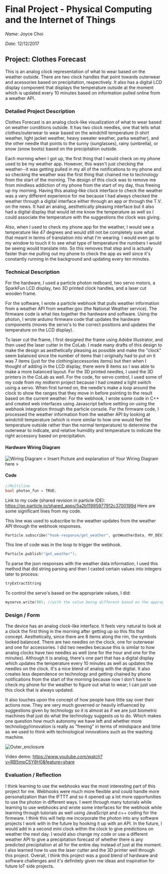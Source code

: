 # Final Project - Physical Computing and the Internet of Things
*Name:*  Joyce Choi

*Date:* 12/12/2017

## Project:  Clothes Forecast
  This is an analog clock representation of what to wear based on the weather outside. There are two clock handles that point towards outerwear and acessories based on precipitation, respectively. It also has a digital LCD display component that displays the temperature outside at the moment which is updated every 10 minutes based on information pulled online from a weather API.

### Detailed Project Description
  Clothes Forecast is an analog clock-like visualization of what to wear based on weather conditions outside. It has two clock needles, one that tells what clothes/outerwear to wear based on the windchill temperature (t-shirt weather, light jacket weather, heavy sweater weather, parka weather), and the other needle that points to the sunny (sunglasses), rainy (umbrella), or snow (snow boots) based on the precipitation outside. 

  Each morning when I got up, the first thing that I would check on my phone used to be my weather app. However, this wasn't just checking the weather--it was getting pulled in my all of the notifications to my phone and so checking the weather was the first thing that chained me to technology from the start of the morning. The design of this clock was to remove me from mindless addiction of my phone from the start of my day, thus freeing up my morning. Having this analog-like clock interface to check the weather was a very different experience for me because I had always checked the weather through a digital interface either through an app or through the T.V. on the news. It had an analog, aesthetically pleasing interface but it also had a digital display that would let me know the temperature as well so I could associate the temperature with the suggestions the clock was giving.

  Also, when I used to check my phone app for the weather, I would see a temperature like 47 degrees and would still not be completely sure what that meant in terms of translation into what I'm wearing. I would even go to my window to touch it to see what type of temperature the numbers I would be seeing would translate into. So this removes that step and is actually faster than me pulling out my phone to check the app as well since it's constantly running in the background and updating every ten minutes.

### Technical Description
  For the hardware, I used a particle photon redboard, two servo motors, a SparkFun LCD display, two 3D printed clock handles, and a laser cut wooden frame. 
  
  For the software, I wrote a particle webhook that pulls weather information from a weather API from weather.gov (the National Weather service). The firmware code is what ties together the hardware and software. Using the photon, I wrote arduino firmware code that updates the hardware components (moves the servo's to the correct positions and updates the temperature on the LCD display).
  
  To laser cut the frame, I first designed the frame using Adobe Illustrator, and then used the laser cutter in the CoLab. I made many drafts of this design to make the design as aesthetically pleasing as possible and make the "clock" seem balanced since the number of items that I originally had to put on it was 7 items (just for the clothing/accessories items) but then when I thought of adding in the LCD display, there were 8 items so I was able to make a more balanced layout. For the 3D printed needles, I used the 3D printers in the CoLab as well. For the code, for servo control, I used some of my code from my midterm project because I had created a light switch using a servo. When first turned on, the needle's make a loop around the clock to show the ranges that they move in before pointing to the result based on the current weather. For the webhook, I wrote some code in C++ and created web interfaces using Javascript before settling on using the webhook integration through the particle console. For the firmware code, I processed the weather information from the weather API by looking at windchill temperature (which is more similar to how one would feel the temperature outside rather than the normal temperature) to determine the outerwear to indicate, and relative humidity and temperature to indicate the right accessory based on precipitation. 

#### Hardware Wiring Diagram

![Wiring Diagram](images/WiringDiagram.png)
< Insert Picture and explanation of Your Wiring Diagram here >


#### Code
```c++
//Multiline
bool photon_fun = TRUE;
```
Link to my code (shared revision in particle IDE): https://go.particle.io/shared_apps/5a2b11995977912c3700199d
Here are some significant lines from my code. 

This line was used to subscribe to the weather updates from the weather API through the webhook responses.
```c++
Particle.subscribe("hook-response/get_weather", gotWeatherData, MY_DEVICES);
```
This line of code was in the loop to trigger the webhook.
```c++
Particle.publish("get_weather");
```
To parse the json responses with the weather data information, I used this method that did string parsing and then I casted certain values into integers later to process:
```c++
tryExtractString
```
To control the servo's based on the appropriate values, I did:
```c++
myservo.write(90); //with the value being different based on the appropriate output
```

### Design / Form
  The device has an analog clock-like interface. It feels very natural to look at a clock the first thing in the morning after getting up so this fits that concept. Aesthetically, since there are 8 items along the rim, the symbols looked balanced. There are two needles on the clock, one for outerwear and one for accessories. I did two needles because this is similar to how analog clocks have two needles as well (one for the hour and one for the minutes). Although it is analog, there's one part that has a digital display which updates the temperature every 10 minutes as well as updates the needles on the clock. It's a nice blend of analog with the digital. It also creates less dependence on technology and getting chained by phone notifications from the start of the morning because now I don't have to check my phone for the weather to figure out what to wear; I can just use this clock that is always updated. 
  
  It also touches upon the concept of how people have little say over their actions now. They are very much governed or heavily influenced by suggestions given by technology so it is almost as if we are just biometric machines that just do what the technology suggests us to do. Which makes one question how much autonomy we have left and whether more technology/innovation is really as "freeing" in terms of mindspace and time as we used to think with technological innovations such as the washing machine.

![Outer_enclosure](outer_enclosure.jpg)

Video demo:
https://www.youtube.com/watch?v=RB5mpC5Y8H0&feature=share


### Evaluation / Reflection
I think learning to use the webhooks was the most interesting part of this project for me. Webhooks were much more flexible and could handle more personalization than the IFTTT and so it opened up a lot more opportunities to use the photon in different ways. I went through many tutorials while learning to use webhooks and wrote some interfaces for the webhook while learning through tutorials as well using JavaScript and c++ coding for the firmware. I think this will help me incorporate the photon into any software projects I work with in the future by hooking it up with an API. In the future, I would add in a second mini clock within the clock to give predictions on weather the next day. I would also change my code or use a different weather API to give a precipitation forecast of whether there is any predicted precipitation at all for the entire day instead of just at the moment. I also learned how to use the laser cutter and the 3D printer well through this project. Overall, I think this project was a good blend of hardware and software challenges and it's definitely given me ideas and inspiration for future IoT side projects. 

